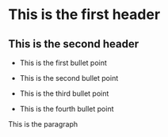 # This is the first header 

## This is the second header

* This is the first bullet point

* This is the second bullet point

* This is the third bullet point

* This is the fourth bullet point

This is the paragraph